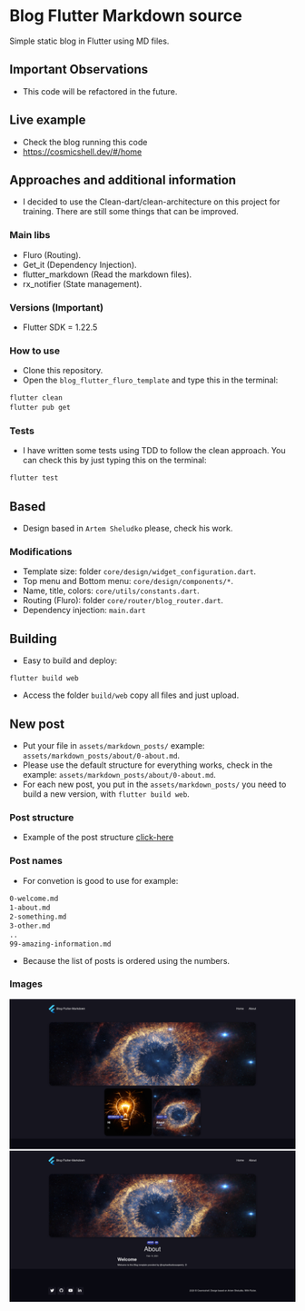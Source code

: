 # Blog Flutter Markdown source

Simple static blog in Flutter using MD files.

## Important Observations
- This code will be refactored in the future.  
 
## Live example 
- Check the blog running this code
- https://cosmicshell.dev/#/home
## Approaches and additional information
- I decided to use the Clean-dart/clean-architecture on this project for training. There are still some things that can be improved.

### Main libs
- Fluro (Routing).
- Get_it (Dependency Injection).
- flutter_markdown (Read the markdown files).
- rx_notifier (State management).

### Versions (Important)
* Flutter SDK = 1.22.5

### How to use
- Clone this repository.
- Open the `blog_flutter_fluro_template` and type this in the terminal:
```bash
flutter clean
flutter pub get
```
### Tests
- I have written some tests using TDD to follow the clean approach. You can check this by just typing this on the terminal:
```bash
flutter test
```
## Based

- Design based in `Artem Sheludko` please, check his work.

### Modifications

- Template size: folder `core/design/widget_configuration.dart`.
- Top menu and Bottom menu: `core/design/components/*`.
- Name, title, colors: `core/utils/constants.dart`.
- Routing (Fluro): folder `core/router/blog_router.dart`.
- Dependency injection: `main.dart`

## Building
- Easy to build and deploy:
```
flutter build web
```
- Access the folder `build/web` copy all files and just upload.

## New post
- Put your file in `assets/markdown_posts/` example: `assets/markdown_posts/about/0-about.md`.
- Please use the default structure for everything works, check in the example: `assets/markdown_posts/about/0-about.md`.
- For each new post, you put in the `assets/markdown_posts/` you need to build a new version, with `flutter build web`.
### Post structure
- Example of the post structure [click-here](https://raw.githubusercontent.com/raphaelbarbosaqwerty/Blog-Flutter-web-markdown/main/blog_flutter_fluro_template/assets/markdown_posts/about/0-about.md)  

### Post names
- For convetion is good to use for example:
```
0-welcome.md
1-about.md
2-something.md
3-other.md
..
99-amazing-information.md
```
- Because the list of posts is ordered using the numbers.  
### Images
<img src="https://raw.githubusercontent.com/raphaelbarbosaqwerty/Blog-Flutter-web-markdown/main/images/example-one.png"> <img src="https://raw.githubusercontent.com/raphaelbarbosaqwerty/Blog-Flutter-web-markdown/main/images/example-two.png">

